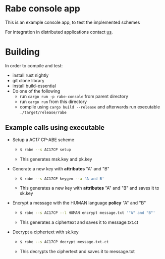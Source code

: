 # Rabe console app

This is an example console app, to test the implemented schemes

For integration in distributed applications contact [us](mailto:info@aisec.fraunhofer.de).


# Building 

In order to compile and test:
- install rust nightly
- git clone library
- install build-essential
- Do one of the following
  - run `cargo run -p rabe-console` from parent directory
  - run `cargo run` from this directory
  - compile using `cargo build --release` and afterwards run executable `./target/release/rabe`

## Example calls using executable
- Setup a AC17 CP-ABE scheme
  * ```bash
    $ rabe --s AC17CP setup
    ```
  * This generates msk.key and pk.key 
- Generate a new key with **attributes** "A" and "B"
  * ```bash
    $ rabe --s AC17CP keygen --a 'A and B'
    ```
  * This generates a new key with **attributes** "A" and "B" and saves it to sk.key
- Encrypt a message with the HUMAN language **policy** "A" and "B"
  * ```bash
    $ rabe --s AC17CP --l HUMAN encrypt message.txt '"A" and "B"'
    ```
  * This generates a ciphertext and saves it to message.txt.ct

- Decrypt a ciphertext with sk.key
  * ```bash
    $ rabe --s AC17CP decrypt message.txt.ct
    ```
  * This decrypts the ciphertext and saves it to message.txt